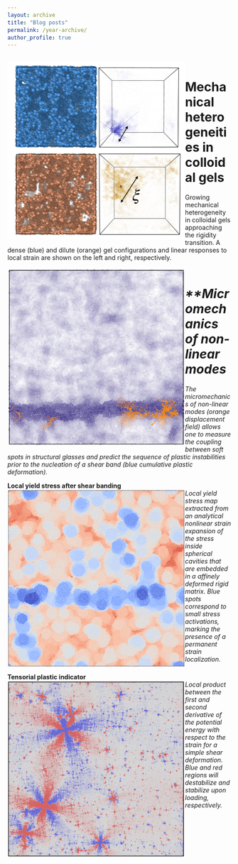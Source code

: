 ```yaml
---
layout: archive
title: "Blog posts"
permalink: /year-archive/
author_profile: true
---
```



<br/>
<img src="/images/gel_length_scale.png" width="400" height="400" align="left"/>
<h1>Mechanical heterogeneities in colloidal gels</h1> Growing mechanical heterogeneity in colloidal gels approaching the rigidity transition. A dense (blue) and dilute (orange) gel configurations and linear responses to local strain are shown on the left and right, respectively.
<br clear="left"/>


<br/>
<img src="/images/micromeca_non_linear_modes-min.png" width="400" height="400" align="left"/>
<em> <h1>**Micromechanics of non-linear modes</h1> The micromechanics of non-linear modes (orange displacement field) allows one to measure the coupling between soft spots in structural glasses and predict the sequence of plastic instabilities prior to the nucleation of a shear band (blue cumulative plastic deformation).</em>
<br clear="left"/>

**Local yield stress after shear banding**
<br/>
<img src="/images/strain_expansion-min.png" width="400" height="400" align="left"/>
<em>Local yield stress map extracted from an analytical nonlinear strain expansion of the stress inside spherical cavities that are embedded in a affinely deformed rigid matrix. Blue spots correspond to small stress activations, marking the presence of a permanent strain localization.</em>
<br clear="left"/>

**Tensorial plastic indicator**
<br/>
<img src="/images/pairwise_product-min.png" width="400" height="400" align="left"/>
<em>Local product between the first and second derivative of the potential energy with respect to the strain for a simple shear deformation. Blue and red regions will destabilize and stabilize upon loading, respectively.</em>
<br clear="left"/>


